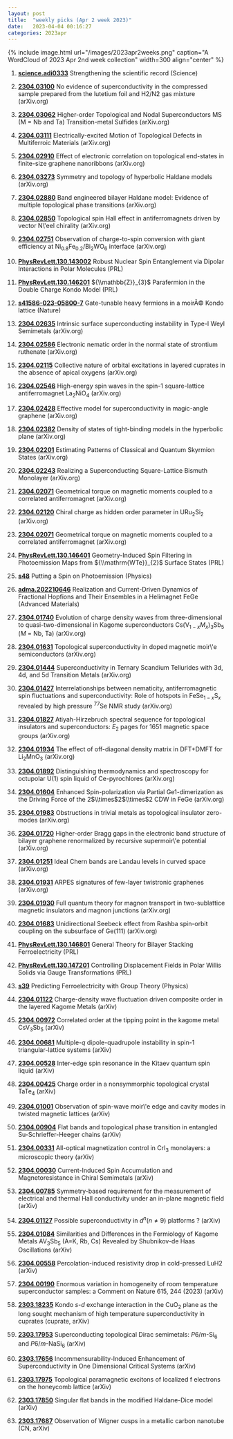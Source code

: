 ```yaml
---
layout: post
title:  "weekly picks (Apr 2 week 2023)"
date:   2023-04-04 00:16:27
categories: 2023apr
---
```



{% include image.html url="/images/2023apr2weeks.png" caption="A WordCloud of 2023 Apr 2nd week collection" width=300 align="center" %}




1. **[science.adi0333](https://www.science.org/doi/full/10.1126/science.adi0333)** Strengthening the scientific record (Science)



1. **[2304.03100](http://arxiv.org/abs/2304.03100)** No evidence of superconductivity in the compressed sample prepared from the lutetium foil and H2/N2 gas mixture (arXiv.org)

1. **[2304.03062](http://arxiv.org/abs/2304.03062)** Higher-order Topological and Nodal Superconductors MS (M = Nb and Ta) Transition-metal Sulfides (arXiv.org)

1. **[2304.03111](http://arxiv.org/abs/2304.03111)** Electrically-excited Motion of Topological Defects in Multiferroic Materials (arXiv.org)

1. **[2304.02910](http://arxiv.org/abs/2304.02910)** Effect of electronic correlation on topological end-states in finite-size graphene nanoribbons (arXiv.org)

1. **[2304.03273](http://arxiv.org/abs/2304.03273)** Symmetry and topology of hyperbolic Haldane models (arXiv.org)

1. **[2304.02880](http://arxiv.org/abs/2304.02880)** Band engineered bilayer Haldane model: Evidence of multiple topological phase transitions (arXiv.org)

1. **[2304.02850](http://arxiv.org/abs/2304.02850)** Topological spin Hall effect in antiferromagnets driven by vector N\\'eel chirality (arXiv.org)

1. **[2304.02751](http://arxiv.org/abs/2304.02751)** Observation of charge-to-spin conversion with giant efficiency at Ni$_{0.8}$Fe$_{0.2}$/Bi$_{2}$WO$_{6}$ interface (arXiv.org)

1. **[PhysRevLett.130.143002](https://link.aps.org/doi/10.1103/PhysRevLett.130.143002)** Robust Nuclear Spin Entanglement via Dipolar Interactions in Polar Molecules (PRL)

1. **[PhysRevLett.130.146201](https://link.aps.org/doi/10.1103/PhysRevLett.130.146201)** ${\\mathbb{Z}}_{3}$ Parafermion in the Double Charge Kondo Model (PRL)

1. **[s41586-023-05800-7](https://www.nature.com/articles/s41586-023-05800-7)** Gate-tunable heavy fermions in a moirÃ© Kondo lattice (Nature)







1. **[2304.02635](http://arxiv.org/abs/2304.02635)** Intrinsic surface superconducting instability in Type-I Weyl Semimetals (arXiv.org)

1. **[2304.02586](http://arxiv.org/abs/2304.02586)** Electronic nematic order in the normal state of strontium ruthenate (arXiv.org)

1. **[2304.02115](http://arxiv.org/abs/2304.02115)** Collective nature of orbital excitations in layered cuprates in the absence of apical oxygens (arXiv.org)

1. **[2304.02546](http://arxiv.org/abs/2304.02546)** High-energy spin waves in the spin-1 square-lattice antiferromagnet La$_2$NiO$_4$ (arXiv.org)

1. **[2304.02428](http://arxiv.org/abs/2304.02428)** Effective model for superconductivity in magic-angle graphene (arXiv.org)

1. **[2304.02382](http://arxiv.org/abs/2304.02382)** Density of states of tight-binding models in the hyperbolic plane (arXiv.org)

1. **[2304.02201](http://arxiv.org/abs/2304.02201)** Estimating Patterns of Classical and Quantum Skyrmion States (arXiv.org)


1. **[2304.02243](https://arxiv.org/abs/2304.02243)** Realizing a Superconducting Square-Lattice Bismuth Monolayer (arXiv.org)


1. **[2304.02071](http://arxiv.org/abs/2304.02071)** Geometrical torque on magnetic moments coupled to a correlated antiferromagnet (arXiv.org)

1. **[2304.02120](http://arxiv.org/abs/2304.02120)** Chiral charge as hidden order parameter in URu$_2$Si$_2$ (arXiv.org)

1. **[2304.02071](http://arxiv.org/abs/2304.02071)** Geometrical torque on magnetic moments coupled to a correlated antiferromagnet (arXiv.org)

1. **[PhysRevLett.130.146401](https://link.aps.org/doi/10.1103/PhysRevLett.130.146401)** Geometry-Induced Spin Filtering in Photoemission Maps from ${\\mathrm{WTe}}_{2}$ Surface States (PRL)

1. **[s48](https://physics.aps.org/articles/v16/s48)** Putting a Spin on Photoemission (Physics)





1. **[adma.202210646](https://onlinelibrary.wiley.com/doi/abs/10.1002/adma.202210646)** Realization and Current-Driven Dynamics of Fractional Hopfions and Their Ensembles in a Helimagnet FeGe (Advanced Materials)




1. **[2304.01740](http://arxiv.org/abs/2304.01740)** Evolution of charge density waves from three-dimensional to quasi-two-dimensional in Kagome superconductors Cs(V$_{1-x}M_{x}$)$_3$Sb$_5$ ($M$ = Nb, Ta) (arXiv.org)

1. **[2304.01631](http://arxiv.org/abs/2304.01631)** Topological superconductivity in doped magnetic moir\\'e semiconductors (arXiv.org)

1. **[2304.01444](http://arxiv.org/abs/2304.01444)** Superconductivity in Ternary Scandium Tellurides with 3d, 4d, and 5d Transition Metals (arXiv.org)

1. **[2304.01427](http://arxiv.org/abs/2304.01427)** Interrelationships between nematicity, antiferromagnetic spin fluctuations and superconductivity: Role of hotspots in FeSe$_{1-x}$S$_{x}$ revealed by high pressure $^{77}$Se NMR study (arXiv.org)

1. **[2304.01827](http://arxiv.org/abs/2304.01827)** Atiyah-Hirzebruch spectral sequence for topological insulators and superconductors: $E_2$ pages for 1651 magnetic space groups (arXiv.org)

1. **[2304.01934](http://arxiv.org/abs/2304.01934)** The effect of off-diagonal density matrix in DFT+DMFT for Li$_2$MnO$_3$ (arXiv.org)

1. **[2304.01892](http://arxiv.org/abs/2304.01892)** Distinguishing thermodynamics and spectroscopy for octupolar U(1) spin liquid of Ce-pyrochlores (arXiv.org)

1. **[2304.01604](http://arxiv.org/abs/2304.01604)** Enhanced Spin-polarization via Partial Ge1-dimerization as the Driving Force of the 2$\\times$2$\\times$2 CDW in FeGe (arXiv.org)

1. **[2304.01983](http://arxiv.org/abs/2304.01983)** Obstructions in trivial metals as topological insulator zero-modes (arXiv.org)

1. **[2304.01720](http://arxiv.org/abs/2304.01720)** Higher-order Bragg gaps in the electronic band structure of bilayer graphene renormalized by recursive supermoir\\'e potential (arXiv.org)

1. **[2304.01251](http://arxiv.org/abs/2304.01251)** Ideal Chern bands are Landau levels in curved space (arXiv.org)

1. **[2304.01931](http://arxiv.org/abs/2304.01931)** ARPES signatures of few-layer twistronic graphenes (arXiv.org)

1. **[2304.01930](http://arxiv.org/abs/2304.01930)** Full quantum theory for magnon transport in two-sublattice magnetic insulators and magnon junctions (arXiv.org)

1. **[2304.01683](http://arxiv.org/abs/2304.01683)** Unidirectional Seebeck effect from Rashba spin-orbit coupling on the subsurface of Ge(111) (arXiv.org)

1. **[PhysRevLett.130.146801](https://link.aps.org/doi/10.1103/PhysRevLett.130.146801)** General Theory for Bilayer Stacking Ferroelectricity (PRL)

1. **[PhysRevLett.130.147201](https://link.aps.org/doi/10.1103/PhysRevLett.130.147201)** Controlling Displacement Fields in Polar Willis Solids via Gauge Transformations (PRL)

1. **[s39](https://physics.aps.org/articles/v16/s39)** Predicting Ferroelectricity with Group Theory (Physics)








1. **[2304.01122](http://arxiv.org/abs/2304.01122)** Charge-density wave fluctuation driven composite order in the layered Kagome Metals (arXiv)

1. **[2304.00972](http://arxiv.org/abs/2304.00972)** Correlated order at the tipping point in the kagome metal CsV$_3$Sb$_5$ (arXiv)

1. **[2304.00681](http://arxiv.org/abs/2304.00681)** Multiple-$q$ dipole-quadrupole instability in spin-1 triangular-lattice systems (arXiv)

1. **[2304.00528](http://arxiv.org/abs/2304.00528)** Inter-edge spin resonance in the Kitaev quantum spin liquid (arXiv)

1. **[2304.00425](http://arxiv.org/abs/2304.00425)** Charge order in a nonsymmorphic topological crystal TaTe$_4$ (arXiv)

1. **[2304.01001](http://arxiv.org/abs/2304.01001)** Observation of spin-wave moir\\'e edge and cavity modes in twisted magnetic lattices (arXiv)

1. **[2304.00904](http://arxiv.org/abs/2304.00904)** Flat bands and topological phase transition in entangled Su-Schrieffer-Heeger chains (arXiv)

1. **[2304.00331](http://arxiv.org/abs/2304.00331)** All-optical magnetization control in CrI$_3$ monolayers: a microscopic theory (arXiv)

1. **[2304.00030](http://arxiv.org/abs/2304.00030)** Current-Induced Spin Accumulation and Magnetoresistance in Chiral Semimetals (arXiv)

1. **[2304.00785](http://arxiv.org/abs/2304.00785)** Symmetry-based requirement for the measurement of electrical and thermal Hall conductivity under an in-plane magnetic field (arXiv)


1. **[2304.01127](https://arxiv.org/abs/2304.01127)** Possible superconductivity in $d^{n} (n\neq 9)$ platforms ? (arXiv)



1. **[2304.01084](https://arxiv.org/abs/2304.01084)** Similarities and Differences in the Fermiology of Kagome Metals AV$_{3}$Sb$_{5}$ (A=K, Rb, Cs) Revealed by Shubnikov-de Haas Oscillations (arXiv)






1. **[2304.00558](https://arxiv.org/abs/2304.00558)** Percolation-induced resistivity drop in cold-pressed LuH2 (arXiv)




1. **[2304.00190](https://arxiv.org/abs/2304.00190)** Enormous variation in homogeneity of room temperature superconductor samples: a Comment on Nature 615, 244 (2023) (arXiv)




1. **[2303.18235](http://arxiv.org/abs/2303.18235)** Kondo $s$-$d$ exchange interaction in the CuO$_2$ plane as the long sought mechanism of high temperature superconductivity in cuprates (cuprate, arXiv)

1. **[2303.17953](http://arxiv.org/abs/2303.17953)** Superconducting topological Dirac semimetals: $P6/m$-Si$_6$ and $P6/m$-NaSi$_6$ (arXiv)

1. **[2303.17656](http://arxiv.org/abs/2303.17656)** Incommensurability-Induced Enhancement of Superconductivity in One Dimensional Critical Systems (arXiv)

1. **[2303.17975](http://arxiv.org/abs/2303.17975)** Topological paramagnetic excitons of localized f electrons on the honeycomb lattice (arXiv)

1. **[2303.17850](http://arxiv.org/abs/2303.17850)** Singular flat bands in the modified Haldane-Dice model (arXiv)

1. **[2303.17687](http://arxiv.org/abs/2303.17687)** Observation of Wigner cusps in a metallic carbon nanotube (CN, arXiv)



